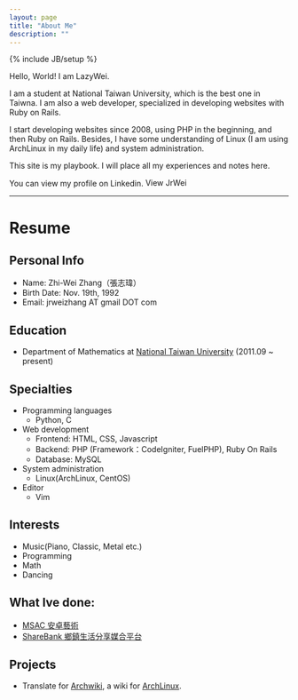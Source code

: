 ```yaml
---
layout: page
title: "About Me"
description: ""
---
```

{% include JB/setup %}

Hello, World! I am LazyWei.

I am a student at National Taiwan University, which is the best one in Taiwna. I am also a web developer, specialized in developing websites with Ruby on Rails.

I start developing websites since 2008, using PHP in the beginning, and then Ruby on Rails. Besides, I have some understanding of Linux (I am using ArchLinux in my daily life) and system administration.

This site is my playbook. I will place all my experiences and notes here.

You can view my profile on Linkedin.
<a href="http://tw.linkedin.com/pub/jrwei-zhang/5b/b3b/115"> <img src="http://www.linkedin.com/img/webpromo/btn_profile_greytxt_80x15.png" width="80" height="15" border="0" alt="View JrWei Zhang's profile on LinkedIn"> </a>

-----------------------------


# Resume
## Personal Info

* Name: Zhi-Wei Zhang（張志瑋）
* Birth Date: Nov. 19th, 1992
* Email: jrweizhang AT gmail DOT com

## Education

* Department of Mathematics at [National Taiwan University](http://www.ntu.edu.tw/) (2011.09 ~ present)

## Specialties

* Programming languages
    * Python, C
* Web development
    * Frontend: HTML, CSS, Javascript
    * Backend: PHP (Framework：CodeIgniter, FuelPHP), Ruby On Rails
    * Database: MySQL
* System administration
    * Linux(ArchLinux, CentOS)
* Editor
    * Vim

## Interests

* Music(Piano, Classic, Metal etc.)
* Programming
* Math
* Dancing

## What Ive done:
* [MSAC 安卓藝術](http://art-msac.com/)
* [ShareBank 鄉鎮生活分享媒合平台](http://sharebank.lazywei.com/)

## Projects
* Translate for [Archwiki](https://wiki.archlinux.org/), a wiki for [ArchLinux](http://www.archlinux.org/).
